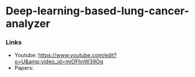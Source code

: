 # Deep-learning-based-lung-cancer-analyzer

### Links
* Youtube: https://www.youtube.com/edit?o=U&amp;video_id=miOFhnW39Og
* Papers: